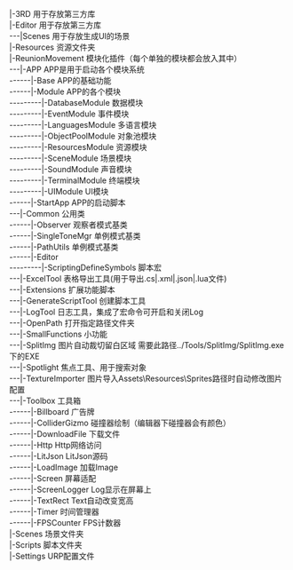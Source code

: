 |-3RD                   用于存放第三方库<br>
|-Editor                用于存放第三方库<br>
---|Scenes              用于存放生成UI的场景<br>
|-Resources             资源文件夹<br>
|-ReunionMovement       模块化插件（每个单独的模块都会放入其中）<br>
---|-APP                APP是用于启动各个模块系统<br>
------|-Base            APP的基础功能<br>
------|-Module          APP的各个模块<br>
---------|-DatabaseModule    数据模块<br>
---------|-EventModule       事件模块<br>
---------|-LanguagesModule   多语言模块<br>
---------|-ObjectPoolModule  对象池模块<br>
---------|-ResourcesModule   资源模块<br>
---------|-SceneModule       场景模块<br>
---------|-SoundModule       声音模块<br>
---------|-TerminalModule    终端模块<br>
---------|-UIModule          UI模块<br>
------|-StartApp        APP的启动脚本<br>
---|-Common             公用类<br>
------|-Observer        观察者模式基类<br>
------|-SingleToneMgr   单例模式基类<br>
------|-PathUtils       单例模式基类<br>
------|-Editor          <br>
---------|-ScriptingDefineSymbols  脚本宏<br>
---|-ExcelTool          表格导出工具(用于导出.cs|.xml|.json|.lua文件)<br>
---|-Extensions         扩展功能脚本<br>
---|-GenerateScriptTool 创建脚本工具<br>
---|-LogTool            日志工具，集成了宏命令可开启和关闭Log<br>
---|-OpenPath           打开指定路径文件夹<br>
---|-SmallFunctions     小功能<br>
---|-SplitImg           图片自动裁切留白区域  需要此路径../Tools/SplitImg/SplitImg.exe下的EXE<br>
---|-Spotlight          焦点工具、用于搜索对象<br>
---|-TextureImporter    图片导入Assets\Resources\Sprites路径时自动修改图片配置<br>
---|-Toolbox            工具箱<br>
------|-Billboard       广告牌<br>
------|-ColliderGizmo   碰撞器绘制（编辑器下碰撞器会有颜色）<br>
------|-DownloadFile    下载文件<br>
------|-Http            Http网络访问<br>
------|-LitJson         LitJson源码<br>
------|-LoadImage       加载Image<br>
------|-Screen          屏幕适配<br>
------|-ScreenLogger    Log显示在屏幕上<br>
------|-TextRect        Text自动改变宽高<br>
------|-Timer           时间管理器<br>
------|-FPSCounter      FPS计数器<br>
|-Scenes                场景文件夹<br>
|-Scripts               脚本文件夹<br>
|-Settings              URP配置文件<br>